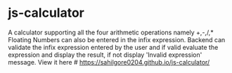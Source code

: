 # js-calculator
A calculator supporting all the four arithmetic operations namely +,-,/,*
Floating Numbers can also be entered in the infix expression.
Backend can validate the infix expression entered by the user and if valid evaluate the expression and display the result, if not display 'Invalid expression' message.
View it here # https://sahilgore0204.github.io/js-calculator/
